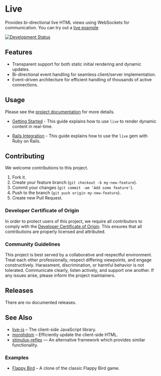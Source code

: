 # Live

Provides bi-directional live HTML views using WebSockets for communication. You can try out a [live example](https://utopia-falcon-heroku.herokuapp.com/live/index)

[![Development Status](https://github.com/socketry/live/workflows/Test/badge.svg)](https://github.com/socketry/live/actions?workflow=Test)

## Features

  - Transparent support for both static initial rendering and dynamic updates.
  - Bi-directional event handling for seamless client/server implementation.
  - Event-driven architecture for efficient handling of thousands of active connections.

## Usage

Please see the [project documentation](https://socketry.github.io/live/) for more details.

  - [Getting Started](https://socketry.github.io/live/guides/getting-started/index) - This guide explains how to use `live` to render dynamic content in real-time.

  - [Rails Integration](https://socketry.github.io/live/guides/rails-integration/index) - This guide explains how to use the `live` gem with Ruby on Rails.

## Contributing

We welcome contributions to this project.

1.  Fork it.
2.  Create your feature branch (`git checkout -b my-new-feature`).
3.  Commit your changes (`git commit -am 'Add some feature'`).
4.  Push to the branch (`git push origin my-new-feature`).
5.  Create new Pull Request.

### Developer Certificate of Origin

In order to protect users of this project, we require all contributors to comply with the [Developer Certificate of Origin](https://developercertificate.org/). This ensures that all contributions are properly licensed and attributed.

### Community Guidelines

This project is best served by a collaborative and respectful environment. Treat each other professionally, respect differing viewpoints, and engage constructively. Harassment, discrimination, or harmful behavior is not tolerated. Communicate clearly, listen actively, and support one another. If any issues arise, please inform the project maintainers.

## Releases

There are no documented releases.

## See Also

  - [live-js](https://github.com/socketry/live-js) – The client-side JavaScript library.
  - [morphdom](https://github.com/patrick-steele-idem/morphdom) – Efficiently update the client-side HTML.
  - [stimulus-reflex](https://github.com/hopsoft/stimulus_reflex) — An alternative framework which provides similar functionality.

### Examples

  - [Flappy Bird](https://github.com/socketry/flappy-bird) – A clone of the classic Flappy Bird game.
